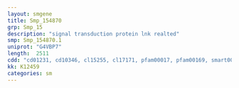 ```yaml
---
layout: smgene
title: Smp_154870
grp: Smp_15
description: "signal transduction protein lnk realted"
smp: Smp_154870.1
uniprot: "G4VBP7"
length:  2511
cdd: "cd01231, cd10346, cl15255, cl17171, pfam00017, pfam00169, smart00233, smart00252"
kk: K12459
categories: sm
---
```

